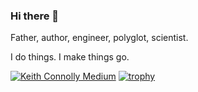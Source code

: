 ### Hi there 👋

Father, author, engineer, polyglot, scientist.

I do things.  I make things go.

[![Keith Connolly Medium](https://github-readme-medium.vercel.app/?username=streek)](https://medium.com/@streek)
[![trophy](https://github-profile-trophy.vercel.app/?username=streek)](https://github.com/ryo-ma/github-profile-trophy)

<!--
**Streek/Streek** is a ✨ _special_ ✨ repository because its `README.md` (this file) appears on your GitHub profile.

Here are some ideas to get you started:

- 🔭 I’m currently working on ...
- 🌱 I’m currently learning ...
- 👯 I’m looking to collaborate on ...
- 🤔 I’m looking for help with ...
- 💬 Ask me about ...
- 📫 How to reach me: ...
- 😄 Pronouns: ...
- ⚡ Fun fact: ...
-->
